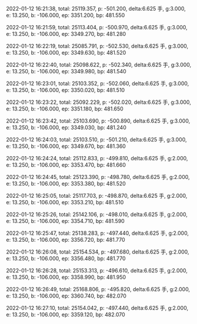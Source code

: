2022-01-12 16:21:38, total: 25119.357, p: -501.200, delta:6.625 手, g:3.000, e: 13.250, b: -106.000, ep: 3351.200, bp: 481.550

2022-01-12 16:21:59, total: 25113.404, p: -500.970, delta:6.625 手, g:3.000, e: 13.250, b: -106.000, ep: 3349.270, bp: 481.280

2022-01-12 16:22:19, total: 25085.791, p: -502.530, delta:6.625 手, g:3.000, e: 13.250, b: -106.000, ep: 3349.630, bp: 481.520

2022-01-12 16:22:40, total: 25098.622, p: -502.340, delta:6.625 手, g:3.000, e: 13.250, b: -106.000, ep: 3349.980, bp: 481.540

2022-01-12 16:23:01, total: 25103.352, p: -502.060, delta:6.625 手, g:3.000, e: 13.250, b: -106.000, ep: 3350.020, bp: 481.510

2022-01-12 16:23:22, total: 25092.229, p: -502.020, delta:6.625 手, g:3.000, e: 13.250, b: -106.000, ep: 3351.180, bp: 481.650

2022-01-12 16:23:42, total: 25103.690, p: -500.890, delta:6.625 手, g:3.000, e: 13.250, b: -106.000, ep: 3349.030, bp: 481.240

2022-01-12 16:24:03, total: 25103.510, p: -501.210, delta:6.625 手, g:3.000, e: 13.250, b: -106.000, ep: 3349.670, bp: 481.360

2022-01-12 16:24:24, total: 25112.833, p: -499.810, delta:6.625 手, g:2.000, e: 13.250, b: -106.000, ep: 3353.470, bp: 481.660

2022-01-12 16:24:45, total: 25123.390, p: -498.780, delta:6.625 手, g:2.000, e: 13.250, b: -106.000, ep: 3353.380, bp: 481.520

2022-01-12 16:25:05, total: 25117.703, p: -498.870, delta:6.625 手, g:2.000, e: 13.250, b: -106.000, ep: 3353.210, bp: 481.510

2022-01-12 16:25:26, total: 25142.106, p: -498.010, delta:6.625 手, g:2.000, e: 13.250, b: -106.000, ep: 3354.710, bp: 481.590

2022-01-12 16:25:47, total: 25138.283, p: -497.440, delta:6.625 手, g:2.000, e: 13.250, b: -106.000, ep: 3356.720, bp: 481.770

2022-01-12 16:26:08, total: 25154.534, p: -497.680, delta:6.625 手, g:2.000, e: 13.250, b: -106.000, ep: 3356.480, bp: 481.770

2022-01-12 16:26:28, total: 25153.313, p: -496.610, delta:6.625 手, g:2.000, e: 13.250, b: -106.000, ep: 3358.990, bp: 481.950

2022-01-12 16:26:49, total: 25168.806, p: -495.820, delta:6.625 手, g:2.000, e: 13.250, b: -106.000, ep: 3360.740, bp: 482.070

2022-01-12 16:27:10, total: 25154.042, p: -497.440, delta:6.625 手, g:2.000, e: 13.250, b: -106.000, ep: 3359.120, bp: 482.070